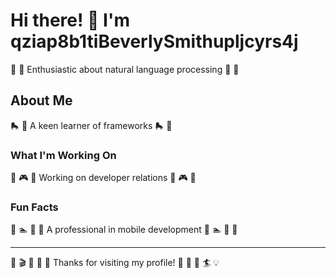 # Hi there! 👋 I'm qziap8b1tiBeverlySmithupljcyrs4j

🎾 🎯 Enthusiastic about natural language processing 🎾 🎯

## About Me
🛼 🥊 A keen learner of frameworks 🛼 🥊

### What I'm Working On
🏸 🎮 🥋 Working on developer relations 🏸 🎮 🥋

### Fun Facts
🎱 🏊 🎰 🎷 A professional in mobile development 🎱 🏊 🎰 🎷

---
🎱 🎬 🎣 🎳 🏓 Thanks for visiting my profile! 🎯 🎹 🚣 🏄 💡
